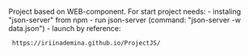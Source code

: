 ﻿Project based on WEB-component.
For start project needs:
	- instaling "json-server" from npm
	- run json-server (command: "json-server -w data.json")
	- launch by reference:

     https://iriinademina.github.io/ProjectJS/
